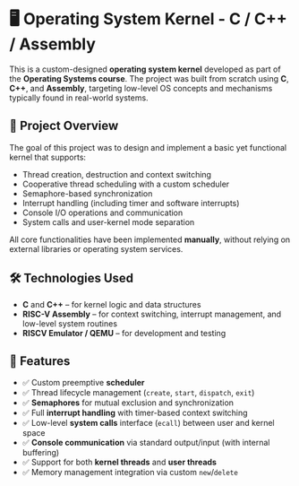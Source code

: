 # 🖥️ Operating System Kernel - C / C++ / Assembly

This is a custom-designed **operating system kernel** developed as part of the **Operating Systems course**. The project was built from scratch using **C**, **C++**, and **Assembly**, targeting low-level OS concepts and mechanisms typically found in real-world systems.

## 🧠 Project Overview

The goal of this project was to design and implement a basic yet functional kernel that supports:

- Thread creation, destruction and context switching
- Cooperative thread scheduling with a custom scheduler
- Semaphore-based synchronization
- Interrupt handling (including timer and software interrupts)
- Console I/O operations and communication
- System calls and user-kernel mode separation

All core functionalities have been implemented **manually**, without relying on external libraries or operating system services.

## 🛠️ Technologies Used

- **C** and **C++** – for kernel logic and data structures  
- **RISC-V Assembly** – for context switching, interrupt management, and low-level system routines  
- **RISCV Emulator / QEMU** – for development and testing

## 🔧 Features

- ✅ Custom preemptive **scheduler**
- ✅ Thread lifecycle management (`create`, `start`, `dispatch`, `exit`)
- ✅ **Semaphores** for mutual exclusion and synchronization
- ✅ Full **interrupt handling** with timer-based context switching
- ✅ Low-level **system calls** interface (`ecall`) between user and kernel space
- ✅ **Console communication** via standard output/input (with internal buffering)
- ✅ Support for both **kernel threads** and **user threads**
- ✅ Memory management integration via custom `new`/`delete`
